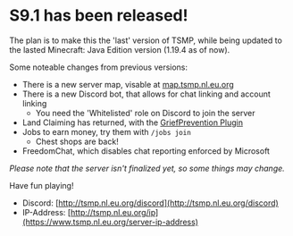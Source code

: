 # S9.1 has been released!

The plan is to make this the 'last' version of TSMP, while being updated to the lasted Minecraft: Java Edition version (1.19.4 as of now).

Some noteable changes from previous versions:

+ There is a new server map, visable at [map.tsmp.nl.eu.org](http://map.tsmp.nl.eu.org)
+ There is a new Discord bot, that allows for chat linking and account linking
  + You need the 'Whitelisted' role on Discord to join the server
+ Land Claiming has returned, with the [GriefPrevention Plugin](https://www.spigotmc.org/resources/griefprevention.1884/)
+ Jobs to earn money, try them with `/jobs join`
  + Chest shops are back! 
+ FreedomChat, which disables chat reporting enforced by Microsoft

*Please note that the server isn't finalized yet, so some things may change.*

Have fun playing!

+ Discord: [http://tsmp.nl.eu.org/discord](http://tsmp.nl.eu.org/discord)
+ IP-Address: [http://tsmp.nl.eu.org/ip](https://www.tsmp.nl.eu.org/server-ip-address)
